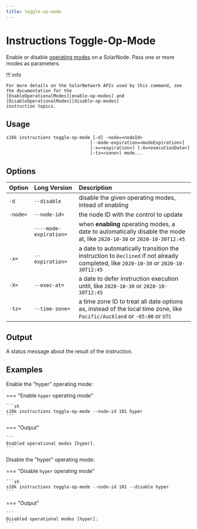 ```yaml
---
title: toggle-op-mode
---
```

# Instructions Toggle-Op-Mode

Enable or disable [operating modes][op-modes] on a SolarNode. Pass one or more modes as parameters.

!!! info

	For more details on the SolarNetwork APIs used by this command, see the documentation for the
	[EnableOperationalModes][enable-op-modes] and [DisableOperationalModes][disable-op-modes]
	instruction topics.

## Usage

```
s10k instructions toggle-op-mode [-d] -node=<nodeId>
								[--mode-expiration=<modeExpiration>]
								[-x=<expiration>] [-X=<executionDate>]
								[-tz=<zone>] mode...
```

## Options

<div markdown="1" class="options-explicit-col-widths">

| Option | Long Version | Description |
|:-------|:-------------|:------------|
| `-d` | `--disable` | disable the given operating modes, intead of enabling |
| `-node=` | `--node-id=` | the node ID with the control to update |
|  | `----mode-expiration=` | when **enabling** operating modes, a date to automatically disable the mode at, like `2020-10-30` or `2020-10-30T12:45` |
| `-x=` | `--expiration=` | a date to automatically transition the instruction to `Declined` if not already completed, like `2020-10-30` or `2020-10-30T12:45` |
| `-X=` | `--exec-at=` | a date to defer instruction execution until, like `2020-10-30` or `2020-10-30T12:45` |
| `-tz=` | `--time-zone=` | a time zone ID to treat all date options as, instead of the local time zone, like `Pacific/Auckland` or `-05:00` or `UTC` |

</div>

## Output

A status message about the result of the instruction.

## Examples

Enable the "hyper" operating mode:

=== "Enable `hyper` operating mode"

	```sh
	s10k instructions toggle-op-mode --node-id 101 hyper
	```

=== "Output"

	```
	Enabled operational modes [hyper].
	```

Disable the "hyper" operating mode:

=== "Disable `hyper` operating mode"

	```sh
	s10k instructions toggle-op-mode --node-id 101 --disable hyper
	```

=== "Output"

	```
	Disabled operational modes [hyper].
	```

[disable-op-modes]: https://github.com/SolarNetwork/solarnetwork/wiki/SolarUser-API-enumerated-types#disableoperationalmodes
[enable-op-modes]: https://github.com/SolarNetwork/solarnetwork/wiki/SolarUser-API-enumerated-types#enableoperationalmodes
[op-modes]: https://solarnetwork.github.io/solarnode-handbook/users/op-modes/

